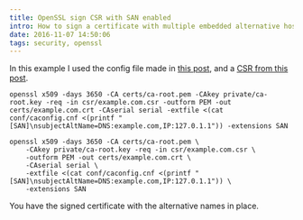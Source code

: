 ```yaml
---
title: OpenSSL sign CSR with SAN enabled
intro: How to sign a certificate with multiple embedded alternative hostnames.
date: 2016-11-07 14:50:06
tags: security, openssl
---
```


In this example I used the config file made in [this post](https://kralik.it/blog/2016/11/02/openssl-ca-configuration), and a [CSR from this post](https://kralik.it/blog/2016/11/07/openssl-generate-csr-with-san).


```
openssl x509 -days 3650 -CA certs/ca-root.pem -CAkey private/ca-root.key -req -in csr/example.com.csr -outform PEM -out certs/example.com.crt -CAserial serial -extfile <(cat conf/caconfig.cnf <(printf "[SAN]\nsubjectAltName=DNS:example.com,IP:127.0.1.1")) -extensions SAN
```

```
openssl x509 -days 3650 -CA certs/ca-root.pem \
	-CAkey private/ca-root.key -req -in csr/example.com.csr \
	-outform PEM -out certs/example.com.crt \
	-CAserial serial \
	-extfile <(cat conf/caconfig.cnf <(printf "[SAN]\nsubjectAltName=DNS:example.com,IP:127.0.1.1")) \
	-extensions SAN
```

You have the signed certificate with the alternative names in place.
